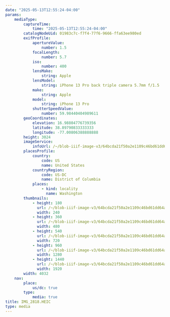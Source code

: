 ```yaml
---
date: "2025-05-13T12:55:24-04:00"
params:
    mediaType:
        captureTime:
            time: "2025-05-13T12:55:24-04:00"
        catalogNodeUid: 01983c7c-f7f4-77f6-9666-ffa63ee980ed
        exifProfile:
            apertureValue:
                number: 1.5
            focalLength:
                number: 5.7
            iso:
                number: 400
            lensMake:
                string: Apple
            lensModel:
                string: iPhone 13 Pro back triple camera 5.7mm f/1.5
            make:
                string: Apple
            model:
                string: iPhone 13 Pro
            shutterSpeedValue:
                number: 59.98440404989611
        geoCoordinates:
            elevation: 16.98804776739356
            latitude: 38.89790833333333
            longitude: -77.00806388888888
        height: 3024
        imageService:
            infoUrl: /~/blob-iiif-image-v3/64bcda21f50a2e1109c46bd61dd64a3ddaa700119e6a2fdb4318a5c00c8d0460/info.json
        placesProfile:
            country:
                code: US
                name: United States
            countryRegion:
                code: US-DC
                name: District of Columbia
            places:
                - kind: locality
                  name: Washington
        thumbnails:
            - height: 180
              url: /~/blob-iiif-image-v3/64bcda21f50a2e1109c46bd61dd64a3ddaa700119e6a2fdb4318a5c00c8d0460/full/240%2C180/0/default.jpg
              width: 240
            - height: 360
              url: /~/blob-iiif-image-v3/64bcda21f50a2e1109c46bd61dd64a3ddaa700119e6a2fdb4318a5c00c8d0460/full/480%2C360/0/default.jpg
              width: 480
            - height: 540
              url: /~/blob-iiif-image-v3/64bcda21f50a2e1109c46bd61dd64a3ddaa700119e6a2fdb4318a5c00c8d0460/full/720%2C540/0/default.jpg
              width: 720
            - height: 960
              url: /~/blob-iiif-image-v3/64bcda21f50a2e1109c46bd61dd64a3ddaa700119e6a2fdb4318a5c00c8d0460/full/1280%2C960/0/default.jpg
              width: 1280
            - height: 1440
              url: /~/blob-iiif-image-v3/64bcda21f50a2e1109c46bd61dd64a3ddaa700119e6a2fdb4318a5c00c8d0460/full/1920%2C1440/0/default.jpg
              width: 1920
        width: 4032
    nav:
        place:
            us/dc: true
        type:
            media: true
title: IMG_2818.HEIC
type: media
---
```

